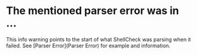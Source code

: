 #  The mentioned parser error was in ...

This info warning points to the start of what ShellCheck was parsing when it failed. See [Parser Error](Parser Error) for example and information.
